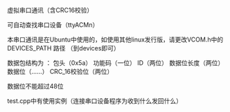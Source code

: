 虚拟串口通讯（含CRC16校验）

可自动查找串口设备（ttyACMn）

本串口通讯是在Ubuntu中使用的，如使用其他linux发行版，请更改VCOM.h中的 DEVICES_PATH 路径 （到devices即可）

数据包结构为 ： 包头（0x5a） 功能码（一位） ID（两位） 数据位长度（两位） 数据位（......） CRC_16校验位（两位） 

数据位不能超过48位



test.cpp中有使用实例（连接串口设备程序为收到什么发回什么）
